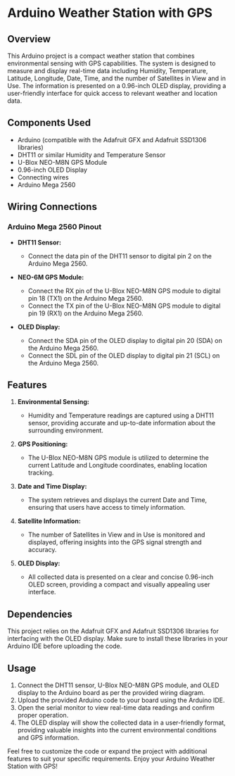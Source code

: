 # Arduino Weather Station with GPS

## Overview
This Arduino project is a compact weather station that combines environmental sensing with GPS capabilities. The system is designed to measure and display real-time data including Humidity, Temperature, Latitude, Longitude, Date, Time, and the number of Satellites in View and in Use. The information is presented on a 0.96-inch OLED display, providing a user-friendly interface for quick access to relevant weather and location data.

## Components Used
- Arduino (compatible with the Adafruit GFX and Adafruit SSD1306 libraries)
- DHT11 or similar Humidity and Temperature Sensor
- U-Blox NEO-M8N GPS Module
- 0.96-inch OLED Display
- Connecting wires
- Arduino Mega 2560

## Wiring Connections

### Arduino Mega 2560 Pinout

- **DHT11 Sensor:**
  - Connect the data pin of the DHT11 sensor to digital pin 2 on the Arduino Mega 2560.

- **NEO-6M GPS Module:**
  - Connect the RX pin of the U-Blox NEO-M8N GPS module to digital pin 18 (TX1) on the Arduino Mega 2560.
  - Connect the TX pin of the U-Blox NEO-M8N GPS module to digital pin 19 (RX1) on the Arduino Mega 2560.

- **OLED Display:**
  - Connect the SDA pin of the OLED display to digital pin 20 (SDA) on the Arduino Mega 2560.
  - Connect the SDL pin of the OLED display to digital pin 21 (SCL) on the Arduino Mega 2560.

## Features
1. **Environmental Sensing:**
   - Humidity and Temperature readings are captured using a DHT11 sensor, providing accurate and up-to-date information about the surrounding environment.

2. **GPS Positioning:**
   - The U-Blox NEO-M8N GPS module is utilized to determine the current Latitude and Longitude coordinates, enabling location tracking.

3. **Date and Time Display:**
   - The system retrieves and displays the current Date and Time, ensuring that users have access to timely information.

4. **Satellite Information:**
   - The number of Satellites in View and in Use is monitored and displayed, offering insights into the GPS signal strength and accuracy.

5. **OLED Display:**
   - All collected data is presented on a clear and concise 0.96-inch OLED screen, providing a compact and visually appealing user interface.

## Dependencies
This project relies on the Adafruit GFX and Adafruit SSD1306 libraries for interfacing with the OLED display. Make sure to install these libraries in your Arduino IDE before uploading the code.

## Usage
1. Connect the DHT11 sensor, U-Blox NEO-M8N GPS module, and OLED display to the Arduino board as per the provided wiring diagram.
2. Upload the provided Arduino code to your board using the Arduino IDE.
3. Open the serial monitor to view real-time data readings and confirm proper operation.
4. The OLED display will show the collected data in a user-friendly format, providing valuable insights into the current environmental conditions and GPS information.

Feel free to customize the code or expand the project with additional features to suit your specific requirements. Enjoy your Arduino Weather Station with GPS!
